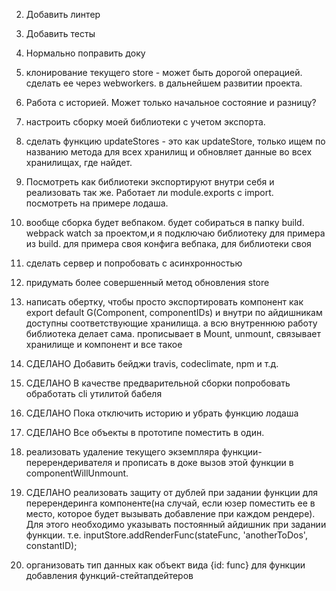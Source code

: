 
2. Добавить линтер  
4. Добавить тесты
5. Нормально поправить доку
9. клонирование текущего store - может быть дорогой операцией. сделать ее через webworkers. в дальнейшем развитии проекта.
10. Работа с историей. Может только начальное состояние и разницу?
13. настроить сборку моей библиотеки с учетом экспорта.
14. сделать функцию updateStores - это как  updateStore, только ищем по названию метода для всех хранилищ и обновляет данные во всех хранилищах, где найдет.
16. Посмотреть как библиотеки экспортируют внутри себя и реализовать так же. Работает ли module.exports с import. посмотреть  на примере лодаша.
18. вообще сборка будет вебпаком. будет собираться в папку build. webpack watch за проектом,и я подключаю библиотеку для примера из build. для примера своя конфига вебпака, для библиотеки своя
22. сделать сервер и попробовать с асинхронностью
23. придумать более совершенный метод обновления store
24. написать обертку, чтобы просто экспортировать компонент как export default G(Component, componentIDs) и внутри по айдишникам доступны соответствующие хранилища. а всю внутреннюю работу библиотека делает сама. прописывает в Mount, unmount, связывает хранилище и компонент и все такое

3. СДЕЛАНО Добавить бейджи travis, codeclimate, npm и т.д.  
17. СДЕЛАНО В качестве предварительной сборки попробовать обработать cli утилитой бабеля
15. СДЕЛАНО Пока отключить историю и убрать функцию лодаша
11. СДЕЛАНО Все объекты в прототипе поместить в один.
19. реализовать удаление текущего экземпляра функции-перерендеривателя и прописать в доке вызов этой функции в componentWillUnmount.
20. СДЕЛАНО реализовать защиту от дублей при задании функции для перерендеринга компоненте(на случай, если юзер поместить ее в место, которое будет вызывать добавление при каждом рендере). Для этого необходимо указывать постоянный айдишник при задании функции. т.е. inputStore.addRenderFunc(stateFunc, 'anotherToDos', constantID);
21. организовать тип данных как объект вида {id: func} для функции добавления функций-стейтапдейтеров